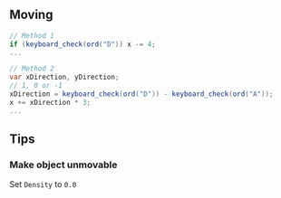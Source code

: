 ## Moving

```cs
// Method 1
if (keyboard_check(ord("D")) x -= 4;
...

// Method 2
var xDirection, yDirection;
// 1, 0 or -1
xDirection = keyboard_check(ord("D")) - keyboard_check(ord("A"));
x += xDirection * 3;
...
```

## Tips

### Make object unmovable

Set `Density` to `0.0`

